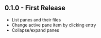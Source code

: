 ## 0.1.0 - First Release
* List panes and their files
* Change active pane item by clicking entry
* Collapse/expand panes
